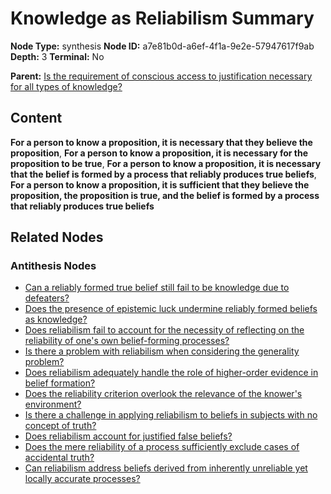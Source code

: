 # Knowledge as Reliabilism Summary

**Node Type:** synthesis
**Node ID:** a7e81b0d-a6ef-4f1a-9e2e-57947617f9ab
**Depth:** 3
**Terminal:** No

**Parent:** [Is the requirement of conscious access to justification necessary for all types of knowledge?](is-the-requirement-of-conscious-access-to-justification-necessary-for-all-types-of-knowledge-antithesis-36ffd1a1-852e-4197-96a8-debdf20d3e85.md)

## Content

**For a person to know a proposition, it is necessary that they believe the proposition**, **For a person to know a proposition, it is necessary for the proposition to be true**, **For a person to know a proposition, it is necessary that the belief is formed by a process that reliably produces true beliefs**, **For a person to know a proposition, it is sufficient that they believe the proposition, the proposition is true, and the belief is formed by a process that reliably produces true beliefs**

## Related Nodes

### Antithesis Nodes

- [Can a reliably formed true belief still fail to be knowledge due to defeaters?](can-a-reliably-formed-true-belief-still-fail-to-be-knowledge-due-to-defeaters-antithesis-31b47ac5-da51-4877-afe8-513386858e07.md)
- [Does the presence of epistemic luck undermine reliably formed beliefs as knowledge?](does-the-presence-of-epistemic-luck-undermine-reliably-formed-beliefs-as-knowledge-antithesis-87a9579c-162a-4b43-9543-868667c0677a.md)
- [Does reliabilism fail to account for the necessity of reflecting on the reliability of one's own belief-forming processes?](does-reliabilism-fail-to-account-for-the-necessity-of-reflecting-on-the-reliability-of-ones-own-belief-forming-processes-antithesis-8de1438e-edec-43c3-9732-c8b442b2e545.md)
- [Is there a problem with reliabilism when considering the generality problem?](is-there-a-problem-with-reliabilism-when-considering-the-generality-problem-antithesis-39b2bab5-2c03-4951-a96c-e74cf97dc654.md)
- [Does reliabilism adequately handle the role of higher-order evidence in belief formation?](does-reliabilism-adequately-handle-the-role-of-higher-order-evidence-in-belief-formation-antithesis-78b22e86-e590-4424-b700-1c9d60349da8.md)
- [Does the reliability criterion overlook the relevance of the knower's environment?](does-the-reliability-criterion-overlook-the-relevance-of-the-knowers-environment-antithesis-a43346c5-e072-4a6f-9a51-7107d39d6650.md)
- [Is there a challenge in applying reliabilism to beliefs in subjects with no concept of truth?](is-there-a-challenge-in-applying-reliabilism-to-beliefs-in-subjects-with-no-concept-of-truth-antithesis-3046cbf4-2ec9-4446-aa01-761411176b3b.md)
- [Does reliabilism account for justified false beliefs?](does-reliabilism-account-for-justified-false-beliefs-antithesis-5b7505e2-3589-4138-8810-18118c1c1672.md)
- [Does the mere reliability of a process sufficiently exclude cases of accidental truth?](does-the-mere-reliability-of-a-process-sufficiently-exclude-cases-of-accidental-truth-antithesis-3a279867-1a2e-4816-9596-e21e8ab1606f.md)
- [Can reliabilism address beliefs derived from inherently unreliable yet locally accurate processes?](can-reliabilism-address-beliefs-derived-from-inherently-unreliable-yet-locally-accurate-processes-antithesis-eedc7bca-ef28-4773-bb5c-cf91e6f1de1b.md)
